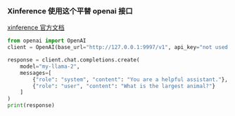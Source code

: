 ###  Xinference 使用这个平替 openai 接口
[xinference 官方文档 ](https://inference.readthedocs.io/zh-cn/latest/getting_started/using_xinference.html)
```python
from openai import OpenAI
client = OpenAI(base_url="http://127.0.0.1:9997/v1", api_key="not used actually")

response = client.chat.completions.create(
    model="my-llama-2",
    messages=[
        {"role": "system", "content": "You are a helpful assistant."},
        {"role": "user", "content": "What is the largest animal?"}
    ]
)
print(response)
```

